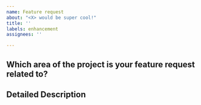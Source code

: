 ```yaml
---
name: Feature request
about: "<X> would be super cool!"
title: ''
labels: enhancement
assignees: ''

---
```


<!-- Use the issue template for reporting issues :) -->

## Which area of the project is your feature request related to?

<!--
    For example: I have information on how to reverse engineer interp.zbd

    If you prefer private correspondence, you can also drop me an email at:

        mech3 (at) <my github username> (dot) com

    Sorry for the clunky format, but spam.
-->

## Detailed Description
